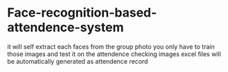 # Face-recognition-based-attendence-system
it will self extract each faces from the group photo you only have to train those images and test it on the attendence checking images excel files will be automatically generated as attendence record
